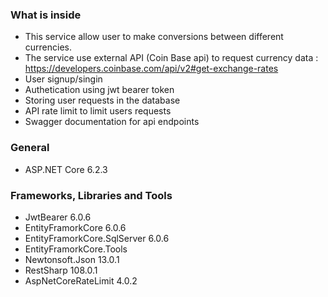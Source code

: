 ### What is inside

- This service allow user to make conversions between different currencies.
- The service use external API (Coin Base api) to request currency data : https://developers.coinbase.com/api/v2#get-exchange-rates
- User signup/singin 
- Authetication using jwt bearer token
- Storing user requests in the database
- API rate limit to limit users requests
- Swagger documentation for api endpoints



### General

- ASP.NET Core 6.2.3

### Frameworks, Libraries and Tools


- JwtBearer 6.0.6
- EntityFramorkCore 6.0.6
- EntityFramorkCore.SqlServer 6.0.6
- EntityFramorkCore.Tools
- Newtonsoft.Json 13.0.1
- RestSharp 108.0.1
- AspNetCoreRateLimit 4.0.2

